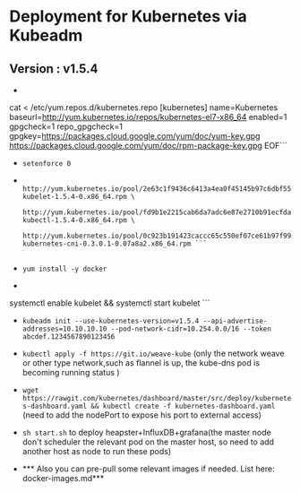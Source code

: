 # Deployment for Kubernetes via Kubeadm

## Version : v1.5.4

*  ```
cat <<EOF > /etc/yum.repos.d/kubernetes.repo
[kubernetes]
name=Kubernetes
baseurl=http://yum.kubernetes.io/repos/kubernetes-el7-x86_64
enabled=1
gpgcheck=1
repo_gpgcheck=1
gpgkey=https://packages.cloud.google.com/yum/doc/yum-key.gpg
        https://packages.cloud.google.com/yum/doc/rpm-package-key.gpg
EOF```


* `setenforce 0`


*  ``` yum install -y http://yum.kubernetes.io/pool/082436e6e6cad1852864438b8f98ee6fa3b86b597554720b631876db39b8ef04-kubeadm-1.6.0-0.alpha.0.2074.a092d8e0f95f52.x86_64.rpm \
    http://yum.kubernetes.io/pool/2e63c1f9436c6413a4ea0f45145b97c6dbf55e9bb2a251adc38db1292bbd6ed1-kubelet-1.5.4-0.x86_64.rpm \
    http://yum.kubernetes.io/pool/fd9b1e2215cab6da7adc6e87e2710b91ecfda3b617edfe7e71c92277301a63ab-kubectl-1.5.4-0.x86_64.rpm \
    http://yum.kubernetes.io/pool/0c923b191423caccc65c550ef07ce61b97f991ad54785dab70dc07a5763f4222-kubernetes-cni-0.3.0.1-0.07a8a2.x86_64.rpm ```


* ``` yum install -y docker ```

* ``` systemctl enable docker && systemctl start docker
systemctl enable kubelet && systemctl start kubelet ```

* ``` kubeadm init --use-kubernetes-version=v1.5.4 --api-advertise-addresses=10.10.10.10 --pod-network-cidr=10.254.0.0/16 --token abcdef.1234567890123456 ```

* ``` kubectl apply -f https://git.io/weave-kube ``` (only the network weave or other type network,such as flannel is up, the kube-dns pod is becoming running status )

* ``` wget https://rawgit.com/kubernetes/dashboard/master/src/deploy/kubernetes-dashboard.yaml && kubectl create -f kubernetes-dashboard.yaml ``` (need to add the nodePort to expose his port to external access)

* ```sh start.sh``` to deploy heapster+InfluxDB+grafana(the master node don't scheduler the relevant pod on the master host, so need to add another host as node to run these pods)

* *** Also you can pre-pull some relevant images if needed. List here:
docker-images.md***
